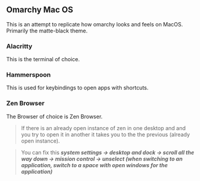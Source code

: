 ## Omarchy Mac OS
This is an attempt to replicate how omarchy looks and feels on MacOS. Primarily the matte-black theme. 

### Alacritty 
This is the terminal of choice. 

### Hammerspoon
This is used for keybindings to open apps with shortcuts. 

### Zen Browser
The Browser of choice is Zen Browser. 
> If there is an already open instance of zen in one desktop and and you try to open it in another it takes you to the the previous (already open instance).

> You can fix this ***system settings -> desktop and dock -> scroll all the way down -> mission control -> unselect (when switching to an application, switch to a space with open windows for the application)***
